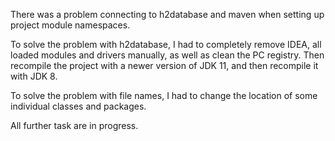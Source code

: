There was a problem connecting to h2database and maven when setting up project module namespaces.

To solve the problem with h2database, I had to completely remove IDEA, all loaded modules and drivers manually, as well as clean the PC registry. Then recompile the project with a newer version of JDK 11, and then recompile it with JDK 8.

To solve the problem with file names, I had to change the location of some individual classes and packages.

All further task are in progress.